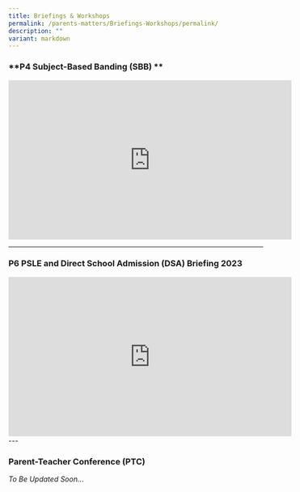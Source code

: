 ```yaml
---
title: Briefings & Workshops
permalink: /parents-matters/Briefings-Workshops/permalink/
description: ""
variant: markdown
---
```

### **P4 Subject-Based Banding (SBB) **
<iframe width="560" height="315" src="https://www.youtube.com/embed/FTQwfiC-7fI" title="YouTube video player" frameborder="0" allow="accelerometer; autoplay; clipboard-write; encrypted-media; gyroscope; picture-in-picture" allowfullscreen=""></iframe>

---
### **P6 PSLE and Direct School Admission (DSA) Briefing 2023**
<iframe width="560" height="315" src="https://www.youtube.com/embed/qqhHO2s5seM" title="YouTube video player" frameborder="0" allow="accelerometer; autoplay; clipboard-write; encrypted-media; gyroscope; picture-in-picture; web-share" allowfullscreen=""></iframe>
---

### **Parent-Teacher Conference (PTC)**

*To Be Updated Soon..*.